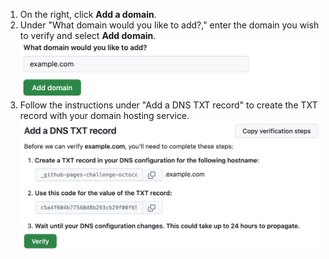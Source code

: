 1. On the right, click **Add a domain**.
2. Under "What domain would you like to add?," enter the domain you wish to verify and select **Add domain**.
    ![Screenshot of a text box to add a verified domain on {% data variables.product.prodname_pages %}, filled in with "example.com." Below the text is a green button labeled "Add domain."](/assets/images/help/pages/verify-enter-domain.png)
3. Follow the instructions under "Add a DNS TXT record" to create the TXT record with your domain hosting service.
    ![Screenshot of {% data variables.product.prodname_pages %} instructions to add a TXT record to the DNS configuration of example.com.](/assets/images/help/pages/verify-dns.png)